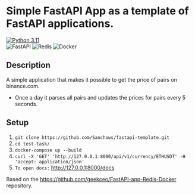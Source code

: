 # Simple FastAPI App as a template of FastAPI applications.

[![Python 3.11](https://img.shields.io/badge/python-3.11+-green.svg)](https://www.python.org/downloads/release/python-3110/)\
![FastAPI](https://img.shields.io/badge/FastAPI-005571?style=for-the-badge&logo=fastapi)
![Redis](https://img.shields.io/badge/redis-%23DD0031.svg?style=for-the-badge&logo=redis&logoColor=white)
![Docker](https://img.shields.io/badge/docker-%23316192.svg?style=for-the-badge&logo=docker&logoColor=white)

## Description
A simple application that makes it possible to get the price of pairs on binance.com.
- Once a day it parses all pairs and updates the prices for pairs every 5 seconds.

## Setup
1. `git clone https://github.com/Sanchows/fastapi-template.git`
2. `cd test-task/`
3. `docker-compose up --build`
4. `curl -X 'GET' 'http://127.0.0.1:8000/api/v1/currency/ETHUSDT' -H 'accept: application/json'`
5. `To open docs:` http://127.0.0.1:8000/docs



Based on the https://github.com/geekceo/FastAPI-app-Redis-Docker repository.
